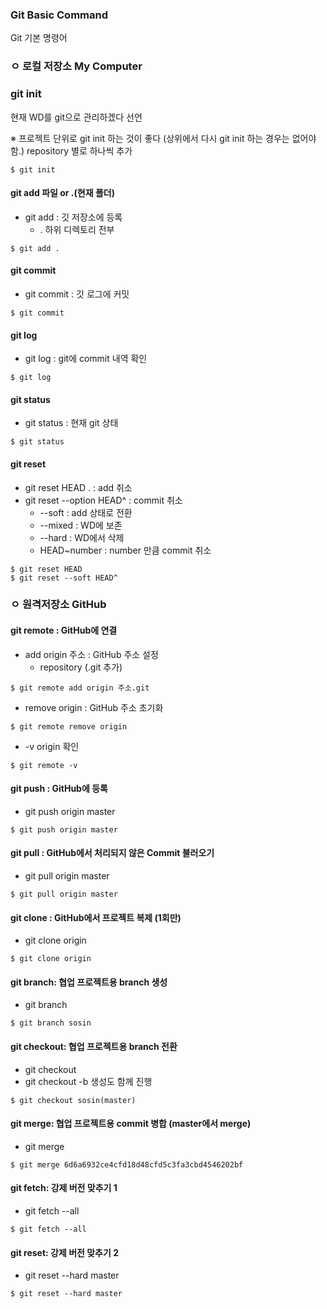 ### Git Basic Command

Git 기본 명령어



### ㅇ 로컬 저장소 My Computer

### git init

현재 WD를 git으로 관리하겠다 선언

※ 프로젝트 단위로 git init 하는 것이 좋다 (상위에서 다시 git init 하는 경우는 없어야함.)
repository 별로 하나씩 추가

``` shell
$ git init
```



#### git add 파일 or .(현재 폴더)

- git add : 깃 저장소에 등록
  - . 하위 디렉토리 전부

```shell
$ git add .
```



#### git commit

- git commit : 깃 로그에 커밋

``` shell
$ git commit
```



#### git log

- git log : git에 commit 내역 확인

```shell
$ git log
```



#### git status

- git status : 현재 git 상태

``` shell
$ git status
```



#### git reset

- git reset HEAD . : add 취소
- git reset --option HEAD^ : commit 취소
  - --soft : add 상태로 전환
  - --mixed : WD에 보존
  - --hard : WD에서 삭제
  - HEAD~number : number 만큼 commit 취소

```shell
$ git reset HEAD
$ git reset --soft HEAD^
```



### ㅇ 원격저장소 GitHub

#### git remote : GitHub에 연결 

- add origin 주소 : GitHub 주소 설정
  - repository (.git 추가)

``` shell
$ git remote add origin 주소.git
```



- remove origin : GitHub 주소 초기화

``` shell
$ git remote remove origin
```



- -v  origin 확인

``` shell
$ git remote -v
```



#### git push : GitHub에 등록

- git push origin master

``` shell
$ git push origin master
```



#### git pull : GitHub에서 처리되지 않은 Commit 불러오기

- git pull origin master

``` shell
$ git pull origin master
```



#### git clone : GitHub에서 프로젝트 복제 (1회만)

- git clone origin

``` shell
$ git clone origin
```



#### git branch: 협업 프로젝트용 branch 생성

- git branch <name>

``` shell
$ git branch sosin
```



#### git checkout: 협업 프로젝트용 branch 전환

- git checkout <branch>
- git checkout -b <branch> 생성도 함께 진행

``` shell
$ git checkout sosin(master)
```



#### git merge: 협업 프로젝트용 commit 병합 (master에서 merge)

- git merge <commit code>

``` shell
$ git merge 6d6a6932ce4cfd18d48cfd5c3fa3cbd4546202bf
```



#### git fetch: 강제 버전 맞추기 1

- git fetch --all

``` shell
$ git fetch --all
```



#### git reset: 강제 버전 맞추기 2

- git reset --hard master

``` shell
$ git reset --hard master
```

